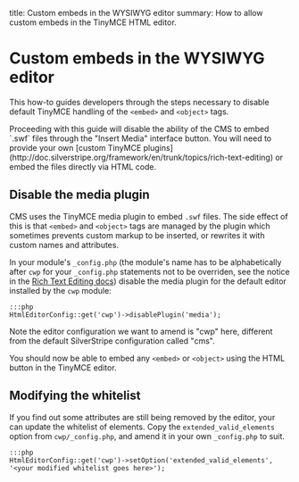 title: Custom embeds in the WYSIWYG editor
summary: How to allow custom embeds in the TinyMCE HTML editor.

# Custom embeds in the WYSIWYG editor

This how-to guides developers through the steps necessary to disable default TinyMCE handling
of the `<embed>` and `<object>` tags.

<div class="notice" markdown='1'>
Proceeding with this guide will disable the ability of the CMS to embed `.swf` files through the "Insert Media"
interface button. You will need to provide your own [custom TinyMCE
plugins](http://doc.silverstripe.org/framework/en/trunk/topics/rich-text-editing) or embed the files directly via HTML
code.
</div>

## Disable the media plugin

CMS uses the TinyMCE media plugin to embed `.swf` files. The side effect of this is that `<embed>` and `<object>` tags
are managed by the plugin which sometimes prevents custom markup to be inserted, or rewrites it with custom names
and attributes.

In your module's `_config.php` (the module's name has to be alphabetically after `cwp` for your `_config.php` statements
not to be overriden, see the notice in the [Rich Text Editing
docs](https://docs.silverstripe.org/en/3.1/developer_guides/forms/field_types/htmleditorfield/)) disable the media plugin for the
default editor installed by the `cwp` module:

	:::php
	HtmlEditorConfig::get('cwp')->disablePlugin('media');

Note the editor configuration we want to amend is "cwp" here, different from the default SilverStripe configuration
called "cms".

You should now be able to embed any `<embed>` or `<object>` using the HTML button in the TinyMCE editor.

## Modifying the whitelist

If you find out some attributes are still being removed by the editor, your can update the whitelist of elements.
Copy the `extended_valid_elements` option from `cwp/_config.php`, and amend it in your own `_config.php` to suit.

	:::php
	HtmlEditorConfig::get('cwp')->setOption('extended_valid_elements', '<your modified whitelist goes here>');
